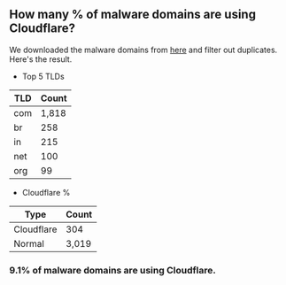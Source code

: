 ## How many % of malware domains are using Cloudflare?


We downloaded the malware domains from [here](https://urlhaus.abuse.ch) and filter out duplicates.
Here's the result.


[//]: # (start replacement)


- Top 5 TLDs

| TLD | Count |
| --- | --- |
| com | 1,818 |
| br | 258 |
| in | 215 |
| net | 100 |
| org | 99 |


- Cloudflare %

| Type | Count |
| --- | --- |
| Cloudflare | 304 |
| Normal | 3,019 |


### 9.1% of malware domains are using Cloudflare.